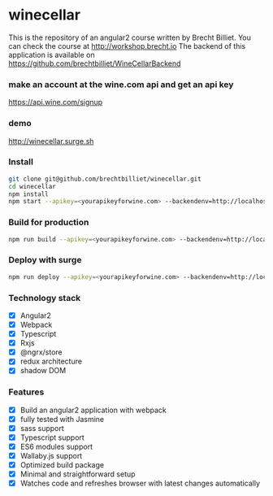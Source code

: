 # winecellar
This is the repository of an angular2 course written by Brecht Billiet.
You can check the course at http://workshop.brecht.io
The backend of this application is available on https://github.com/brechtbilliet/WineCellarBackend

### make an account at the wine.com api and get an api key
https://api.wine.com/signup

### demo
http://winecellar.surge.sh

### Install

```sh
git clone git@github.com/brechtbilliet/winecellar.git
cd winecellar
npm install
npm start --apikey=<yourapikeyforwine.com> --backendenv=http://localhost:3000/api
```

### Build for production

```sh
npm run build --apikey=<yourapikeyforwine.com> --backendenv=http://localhost:3000/api
```

### Deploy with surge

```sh
npm run deploy --apikey=<yourapikeyforwine.com> --backendenv=http://localhost:3000/api
```

### Technology stack

- [x] Angular2
- [x] Webpack
- [x] Typescript
- [x] Rxjs
- [x] @ngrx/store
- [x] redux architecture
- [x] shadow DOM

### Features

- [x] Build an angular2 application with webpack
- [x] fully tested with Jasmine
- [x] sass support
- [x] Typescript support
- [x] ES6 modules support
- [x] Wallaby.js support
- [x] Optimized build package
- [x] Minimal and straightforward setup
- [x] Watches code and refreshes browser with latest changes automatically
